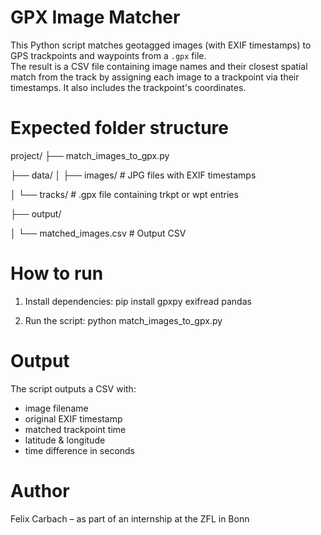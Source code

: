 # GPX Image Matcher
This Python script matches geotagged images (with EXIF timestamps) to GPS trackpoints and waypoints from a `.gpx` file.  
The result is a CSV file containing image names and their closest spatial match from the track by assigning each image to a trackpoint via their timestamps. It also includes the trackpoint's coordinates.

# Expected folder structure

project/
├── match_images_to_gpx.py

├── data/
│ ├── images/ # JPG files with EXIF timestamps

│ └── tracks/ # .gpx file containing trkpt or wpt entries

├── output/

│ └── matched_images.csv # Output CSV

# How to run
1. Install dependencies:
   pip install gpxpy exifread pandas
   
2. Run the script:
   python match_images_to_gpx.py

# Output
The script outputs a CSV with:
- image filename
- original EXIF timestamp
- matched trackpoint time
- latitude & longitude
- time difference in seconds

# Author
Felix Carbach – as part of an internship at the ZFL in Bonn
